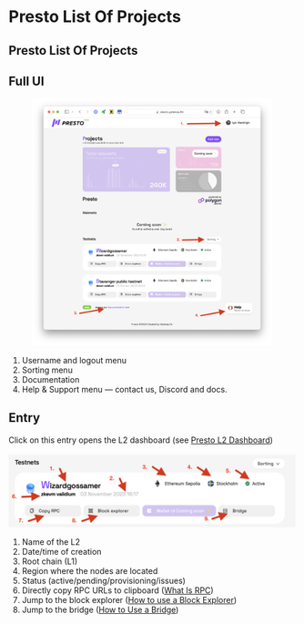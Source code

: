 # Presto List Of Projects

## Presto List Of Projects

## Full UI

<figure><img src="../../.gitbook/assets/Untitled.png" alt=""><figcaption></figcaption></figure>

1. Username and logout menu
2. Sorting menu
3. Documentation
4. Help & Support menu — contact us, Discord and docs.

## Entry

Click on this entry opens the L2 dashboard (see [Presto L2 Dashboard](https://www.notion.so/Presto-L2-Dashboard-f3613e23ecc54bee854104ae6aee9f4d?pvs=21))\
\
![](<../../.gitbook/assets/Untitled 1.png>)

1. Name of the L2
2. Date/time of creation
3. Root chain (L1)
4. Region where the nodes are located
5. Status (active/pending/provisioning/issues)
6. Directly copy RPC URLs to clipboard ([What Is RPC](https://www.notion.so/What-Is-RPC-094669c329814c6a92d7acbae84d5d3c?pvs=21))
7. Jump to the block explorer ([How to use a Block Explorer](https://www.notion.so/How-to-use-a-Block-Explorer-b822b1fab0f143cb88898bb1818d1920?pvs=21))
8. Jump to the bridge ([How to Use a Bridge](https://www.notion.so/How-to-Use-a-Bridge-ef40695e1c8a4c58a9bdbb03971617a4?pvs=21))
